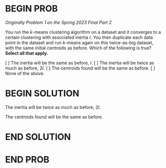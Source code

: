 # BEGIN PROB

<i>Originally Problem 1 on the Spring 2023 Final Part 2</i>

You run the $k$-means clustering algorithm on a dataset
and it converges to a certain clustering with associated inertia $I$.
You then duplicate each data point in the dataset and run $k$-means
again on this twice-as-big dataset, with the same initial centroids as
before. Which of the following is true? **Select all that apply.**

[ ] The inertia will be the same as before, $I$.
[ ] The inertia will be twice as much as before, $2I$.
[ ] The centroids found will be the same as before.
[ ] None of the above.

# BEGIN SOLUTION

The inertia will be twice as much as before, $2I$.

The centroids found will be the same as before.

# END SOLUTION

# END PROB